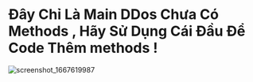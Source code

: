 # Đây Chỉ Là Main DDos Chưa Có Methods , Hãy Sử Dụng Cái Đầu Để Code Thêm methods !

![screenshot_1667619987](https://user-images.githubusercontent.com/112190071/200099485-618d9760-18bc-4587-b2d5-e5b49aa69a4f.png)
